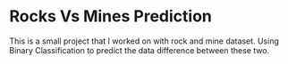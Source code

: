 # Rocks Vs Mines Prediction  
This is a small project that I worked on with rock and mine dataset. Using Binary Classification to predict the data difference between these two. 
